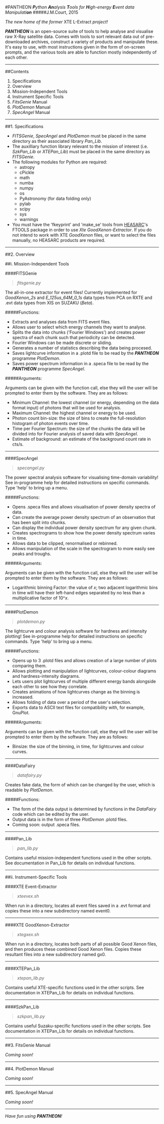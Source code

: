 #PANTHEON
_**P**ython **An**alysis **T**ools for **H**igh-energy **E**vent data Manipulati**on**_
#####J.M.Court, 2015

_The new home of the former_ XTE L-Extract _project!_

_**PANTHEON**_ is an open-source suite of tools to help analyse and visualise raw X-Ray satellite data.  Comes with tools to sort relevant data out of pre-downloaded archives, construct a variety of products and manipulate these.  It's easy to use, with most instructions given in the form of on-screen prompts, and the various tools are able to function mostly independently of each other.

_____

##Contents

1. Specifications
2. Overview
 1. Mission-Independent Tools
 2. Instrument Specific Tools
3. _FitsGenie_ Manual
4. _PlotDemon_ Manual
5. _SpecAngel_ Manual

_____

##1. Specifications

* _FITSGenie_, _SpecAngel_ and _PlotDemon_ must be placed in the same directory as their associated library _Pan\_Lib_.
* The auxilliary function library relevant to the mission of interest (i.e. _SzkPan\_Lib_ or _XTEPan\_Lib_) must be placed in the same directory as _FITSGenie_.
* The following modules for Python are required:
  * astropy
  * cPickle
  * math
  * numba
  * numpy
  * os
  * PyAstronomy (for data folding only)
  * pylab
  * scipy
  * sys
  * warnings
* You must have the 'fkeyprint' and 'make\_se' tools from [HEASARC](http://heasarc.gsfc.nasa.gov/ftools/)'s FTOOLS package in order to use _Xte GoodXenon-Extractor_.  If you do not intend to work with XTE _GoodXenon_ files, or want to select the files manually, no HEASARC products are required.

_____
##2. Overview

##i. Mission-Independent Tools

####FITSGenie

>_fitsgenie.py_

The all-in-one extractor for event files!  Currently implemented for _GoodXenon\_2s_ and _E\_125us\_64M\_0\_1s_ data types from PCA on RXTE and .evt data types from XIS on SUZAKU (_Beta_).

#####Functions:

* Extracts and analyses data from FITS event files.
* Allows user to select which energy channels they want to analyse.
* Splits the data into chunks ('Fourier Windows') and creates power spectra of each chunk such that periodicity can be detected.
* Fourier Windows can be made discrete or sliding.
* Generates a number of statistics describing the data being procesed.
* Saves lightcurve information in a .plotd file to be read by the _**PANTHEON**_ programme _PlotDemon_.
* Saves power spectrum information in a .speca file to be read by the _**PANTHEON**_ programme _SpecAngel_.

#####Arguments:

Arguments can be given with the function call, else they will the user will be prompted to enter them by the software.  They are as follows:

* Minimum Channel: the lowest channel (or energy, depending on the data format input) of photons that will be used for analysis.
* Maximum Channel: the highest channel or energy to be used.
* Photon count bin-size: the size of bins to create the full-resolution histogram of photon events over time.
* Time per Fourier Spectrum: the size of the chunks the data will be divided into for Fourier analysis of saved data with _SpecAngel_.
* Estimate of background: an estimate of the background count rate in cts/s.

_____

####SpecAngel

>_specangel.py_

The power spectral analysis software for visualising time-domain variability!  See in-programme help for detailed instructions on specific commands.  Type 'help' to bring up a menu.

#####Functions:
* Opens .speca files and allows visualisation of power density spectra of data.
* Can create the average power density spectrum of an observation that has been split into chunks.
* Can display the individual power density spectrum for any given chunk.
* Creates spectrograms to show how the power density spectrum varies in time.
* Allows data to be clipped, renormalised or rebinned.
* Allows manipulation of the scale in the spectrogram to more easily see peaks and troughs.

#####Arguments:

Arguments can be given with the function call, else they will the user will be prompted to enter them by the software.  They are as follows:
* Logarithmic binning Factor: the value of _x_; two adjacent logarithmic bins in time will have their left-hand edges separated by no less than a multiplicative factor of 10^_x_.

_____

####PlotDemon

>_plotdemon.py_

The lightcurve and colour analysis software for hardness and intensity plotting!  See in-programme help for detailed instructions on specific commands.  Type 'help' to bring up a menu.

#####Functions:
* Opens up to 3 .plotd files and allows creation of a large number of plots comparing them.
* Allows plotting and manipulation of lightcurves, colour-colour diagrams and hardness-intensity diagrams.
* Lets users plot lightcurves of multiple different energy bands alongside each other to see how they correlate.
* Creates animations of how lightcurves change as the binning is increased.
* Allows folding of data over a period of the user's selection.
* Exports data to ASCII text files for compatibility with, for example, GnuPlot.

#####Arguments:

Arguments can be given with the function call, else they will the user will be prompted to enter them by the software.  They are as follows:
* Binsize: the size of the binning, in time, for lightcurves and colour curves.

_____

####DataFairy

>_datafairy.py_

Creates fake data, the form of which can be changed by the user, which is readable by _PlotDemon_.

#####Functions:
* The form of the data output is determined by functions in the _DataFairy_ code which can be edited by the user.
* Output data is in the form of three _PlotDemon_ .plotd files.
* Coming soon: output .speca files.

_____

####Pan_Lib

>_pan\_lib.py_

Contains useful mission-independent functions used in the other scripts.  See documentation in Pan_Lib for details on individual functions.

_____

##ii. Instrument-Specific Tools

####XTE Event-Extractor

>_xteevex.sh_

When run in a directory, locates all event files saved in a .evt format and copies these into a new subdirectory named event0.

_____

####XTE GoodXenon-Extractor

>_xtegxex.sh_

When run in a directory, locates both parts of all possible Good Xenon files, and then produces these combined Good Xenon files.  Copies these resultant files into a new subdirectory named gx0.

_____

####XTEPan_Lib

>_xtepan\_lib.py_

Contains useful XTE-specific functions used in the other scripts.  See documentation in XTEPan_Lib for details on individual functions.

_____

####SzkPan_Lib

>_szkpan\_lib.py_

Contains useful Suzaku-specific functions used in the other scripts.  See documentation in XTEPan_Lib for details on individual functions.

_____
##3. FitsGenie Manual

_Coming soon!_

_____
##4. PlotDemon Manual

_Coming soon!_

_____
##5. SpecAngel Manual

_Coming soon!_

_____

_Have fun using **PANTHEON**!_
